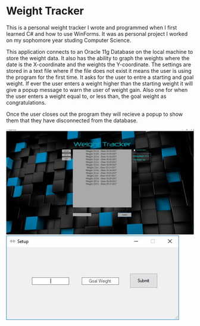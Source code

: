 # Weight Tracker
This is a personal weight tracker I wrote and programmed when I first learned C# and how to use WinForms. It was as personal project I worked on my sophomore year studing Computer Science. 

This application connects to an Oracle 11g Database on the local machine to store the weight data. It also has the ability to graph the weights where the date is the X-coordinate and the weights the Y-coordinate. The settings are stored in a text file where if the file does not exist it means the user is using the program for the first time. It asks for the user to entre a starting and goal weight. If ever the user enters a weight higher than the starting weight it will give a popup message to warn the user of weight gain. Also one for when the user enters a weight equal to, or less than, the goal weight as congratulations. 

Once the user closes out the program they will recieve a popup to show them that they have disconnected from the database.

![picture](https://raw.githubusercontent.com/emanuelzapata/WeightTrackerCSharp/master/main.JPG)
![picture](https://github.com/emanuelzapata/WeightTrackerCSharp/blob/master/main_initial_setup.JPG?raw=true)
